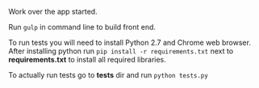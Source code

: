 Work over the app started.


Run ```gulp``` in command line to build front end.


To run tests you will need to install Python 2.7 and Chrome web browser. After installing python run ```pip install -r requirements.txt``` 
next to **requirements.txt** to install all required libraries.


To actually run tests go to **tests** dir and run ```python tests.py```
